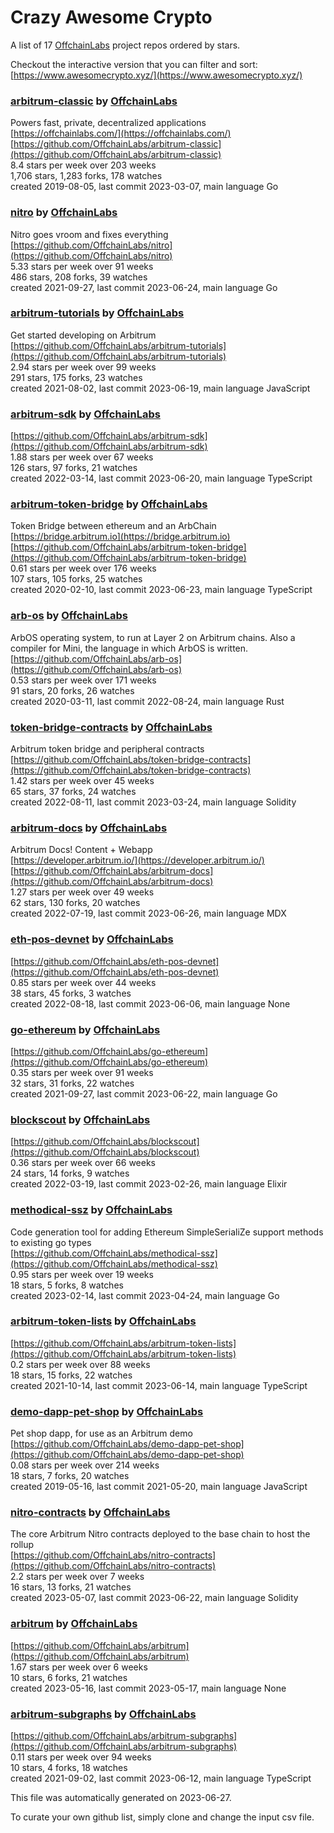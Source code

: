 # Crazy Awesome Crypto
A list of 17 [OffchainLabs](https://github.com/OffchainLabs) project repos ordered by stars.  

Checkout the interactive version that you can filter and sort: 
[https://www.awesomecrypto.xyz/](https://www.awesomecrypto.xyz/)  


### [arbitrum-classic](https://github.com/OffchainLabs/arbitrum-classic) by [OffchainLabs](https://github.com/OffchainLabs)  
Powers fast, private, decentralized applications  
[https://offchainlabs.com/](https://offchainlabs.com/)  
[https://github.com/OffchainLabs/arbitrum-classic](https://github.com/OffchainLabs/arbitrum-classic)  
8.4 stars per week over 203 weeks  
1,706 stars, 1,283 forks, 178 watches  
created 2019-08-05, last commit 2023-03-07, main language Go  


### [nitro](https://github.com/OffchainLabs/nitro) by [OffchainLabs](https://github.com/OffchainLabs)  
Nitro goes vroom and fixes everything  
[https://github.com/OffchainLabs/nitro](https://github.com/OffchainLabs/nitro)  
5.33 stars per week over 91 weeks  
486 stars, 208 forks, 39 watches  
created 2021-09-27, last commit 2023-06-24, main language Go  


### [arbitrum-tutorials](https://github.com/OffchainLabs/arbitrum-tutorials) by [OffchainLabs](https://github.com/OffchainLabs)  
Get started developing on Arbitrum   
[https://github.com/OffchainLabs/arbitrum-tutorials](https://github.com/OffchainLabs/arbitrum-tutorials)  
2.94 stars per week over 99 weeks  
291 stars, 175 forks, 23 watches  
created 2021-08-02, last commit 2023-06-19, main language JavaScript  


### [arbitrum-sdk](https://github.com/OffchainLabs/arbitrum-sdk) by [OffchainLabs](https://github.com/OffchainLabs)  
  
[https://github.com/OffchainLabs/arbitrum-sdk](https://github.com/OffchainLabs/arbitrum-sdk)  
1.88 stars per week over 67 weeks  
126 stars, 97 forks, 21 watches  
created 2022-03-14, last commit 2023-06-20, main language TypeScript  


### [arbitrum-token-bridge](https://github.com/OffchainLabs/arbitrum-token-bridge) by [OffchainLabs](https://github.com/OffchainLabs)  
Token Bridge between ethereum and an ArbChain  
[https://bridge.arbitrum.io](https://bridge.arbitrum.io)  
[https://github.com/OffchainLabs/arbitrum-token-bridge](https://github.com/OffchainLabs/arbitrum-token-bridge)  
0.61 stars per week over 176 weeks  
107 stars, 105 forks, 25 watches  
created 2020-02-10, last commit 2023-06-23, main language TypeScript  


### [arb-os](https://github.com/OffchainLabs/arb-os) by [OffchainLabs](https://github.com/OffchainLabs)  
ArbOS operating system, to run at Layer 2 on Arbitrum chains.  Also a compiler for Mini, the language in which ArbOS is written.  
[https://github.com/OffchainLabs/arb-os](https://github.com/OffchainLabs/arb-os)  
0.53 stars per week over 171 weeks  
91 stars, 20 forks, 26 watches  
created 2020-03-11, last commit 2022-08-24, main language Rust  


### [token-bridge-contracts](https://github.com/OffchainLabs/token-bridge-contracts) by [OffchainLabs](https://github.com/OffchainLabs)  
Arbitrum token bridge and peripheral contracts  
[https://github.com/OffchainLabs/token-bridge-contracts](https://github.com/OffchainLabs/token-bridge-contracts)  
1.42 stars per week over 45 weeks  
65 stars, 37 forks, 24 watches  
created 2022-08-11, last commit 2023-03-24, main language Solidity  


### [arbitrum-docs](https://github.com/OffchainLabs/arbitrum-docs) by [OffchainLabs](https://github.com/OffchainLabs)  
Arbitrum Docs! Content + Webapp  
[https://developer.arbitrum.io/](https://developer.arbitrum.io/)  
[https://github.com/OffchainLabs/arbitrum-docs](https://github.com/OffchainLabs/arbitrum-docs)  
1.27 stars per week over 49 weeks  
62 stars, 130 forks, 20 watches  
created 2022-07-19, last commit 2023-06-26, main language MDX  


### [eth-pos-devnet](https://github.com/OffchainLabs/eth-pos-devnet) by [OffchainLabs](https://github.com/OffchainLabs)  
  
[https://github.com/OffchainLabs/eth-pos-devnet](https://github.com/OffchainLabs/eth-pos-devnet)  
0.85 stars per week over 44 weeks  
38 stars, 45 forks, 3 watches  
created 2022-08-18, last commit 2023-06-06, main language None  


### [go-ethereum](https://github.com/OffchainLabs/go-ethereum) by [OffchainLabs](https://github.com/OffchainLabs)  
  
[https://github.com/OffchainLabs/go-ethereum](https://github.com/OffchainLabs/go-ethereum)  
0.35 stars per week over 91 weeks  
32 stars, 31 forks, 22 watches  
created 2021-09-27, last commit 2023-06-22, main language Go  


### [blockscout](https://github.com/OffchainLabs/blockscout) by [OffchainLabs](https://github.com/OffchainLabs)  
  
[https://github.com/OffchainLabs/blockscout](https://github.com/OffchainLabs/blockscout)  
0.36 stars per week over 66 weeks  
24 stars, 14 forks, 9 watches  
created 2022-03-19, last commit 2023-02-26, main language Elixir  


### [methodical-ssz](https://github.com/OffchainLabs/methodical-ssz) by [OffchainLabs](https://github.com/OffchainLabs)  
Code generation tool for adding Ethereum SimpleSerialiZe support methods to existing go types  
[https://github.com/OffchainLabs/methodical-ssz](https://github.com/OffchainLabs/methodical-ssz)  
0.95 stars per week over 19 weeks  
18 stars, 5 forks, 8 watches  
created 2023-02-14, last commit 2023-04-24, main language Go  


### [arbitrum-token-lists](https://github.com/OffchainLabs/arbitrum-token-lists) by [OffchainLabs](https://github.com/OffchainLabs)  
  
[https://github.com/OffchainLabs/arbitrum-token-lists](https://github.com/OffchainLabs/arbitrum-token-lists)  
0.2 stars per week over 88 weeks  
18 stars, 15 forks, 22 watches  
created 2021-10-14, last commit 2023-06-14, main language TypeScript  


### [demo-dapp-pet-shop](https://github.com/OffchainLabs/demo-dapp-pet-shop) by [OffchainLabs](https://github.com/OffchainLabs)  
Pet shop dapp, for use as an Arbitrum demo  
[https://github.com/OffchainLabs/demo-dapp-pet-shop](https://github.com/OffchainLabs/demo-dapp-pet-shop)  
0.08 stars per week over 214 weeks  
18 stars, 7 forks, 20 watches  
created 2019-05-16, last commit 2021-05-20, main language JavaScript  


### [nitro-contracts](https://github.com/OffchainLabs/nitro-contracts) by [OffchainLabs](https://github.com/OffchainLabs)  
The core Arbitrum Nitro contracts deployed to the base chain to host the rollup  
[https://github.com/OffchainLabs/nitro-contracts](https://github.com/OffchainLabs/nitro-contracts)  
2.2 stars per week over 7 weeks  
16 stars, 13 forks, 21 watches  
created 2023-05-07, last commit 2023-06-22, main language Solidity  


### [arbitrum](https://github.com/OffchainLabs/arbitrum) by [OffchainLabs](https://github.com/OffchainLabs)  
  
[https://github.com/OffchainLabs/arbitrum](https://github.com/OffchainLabs/arbitrum)  
1.67 stars per week over 6 weeks  
10 stars, 6 forks, 21 watches  
created 2023-05-16, last commit 2023-05-17, main language None  


### [arbitrum-subgraphs](https://github.com/OffchainLabs/arbitrum-subgraphs) by [OffchainLabs](https://github.com/OffchainLabs)  
  
[https://github.com/OffchainLabs/arbitrum-subgraphs](https://github.com/OffchainLabs/arbitrum-subgraphs)  
0.11 stars per week over 94 weeks  
10 stars, 4 forks, 18 watches  
created 2021-09-02, last commit 2023-06-12, main language TypeScript  


This file was automatically generated on 2023-06-27.  

To curate your own github list, simply clone and change the input csv file.  